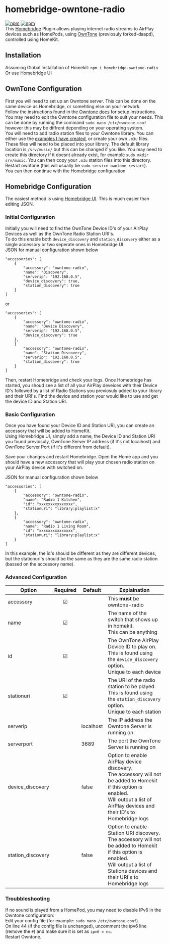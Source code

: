 # homebridge-owntone-radio
[![npm](https://badgen.net/npm/v/homebridge-owntone-radio)](https://www.npmjs.com/package/homebridge-owntone-radio)
[![npm](https://badgen.net/npm/dt/homebridge-owntone-radio)](https://www.npmjs.com/package/homebridge-owntone-radio)  
This [Homebridge](https://github.com/homebridge/homebridge) Plugin allows playing internet radio streams to AirPlay devices such as HomePods, using [OwnTone](https://github.com/owntone/owntone-server) (previosuly forked-daapd), controlled using HomeKit.  
## Installation
Assuming Global Installation of Homekit: `npm i homebridge-owntone-radio`  
Or use Homebridge UI
## OwnTone Configuration
First you will need to set up an Owntone server. This can be done on the same device as Homebridge, or somehting else on your network.  
Follow the instructions found in the [Owntone docs](https://github.com/owntone/owntone-server/blob/master/INSTALL.md) for setup instructions.  
You may need to edit the Owntone configuration file to suit your needs. This can be done by running the command `sudo nano /etc/owntone.conf` however this may be diffrent depending on your operating system.  
You will need to add radio station files to your Owntone library. You can either use the [examples I have created](https://github.com/joepool/homebridge-owntone-radio/tree/main/Stations), or create your own `.m3u` files.  
These files will need to be placed into your library. The default library location is `/srv/music/` but this can be changed if you like. You may need to create this directory if it doesnt already exist, for example `sudo mkdir srv/music`. You can then copy your `.m3u` station files into this directory.  
Restart owntone (this will usually be `sudo service owntone restart`).  
You can then continue with the Homebridge configuration.  
## Homebridge Configuration
The easiest method is using [Homebridge UI](https://github.com/oznu/homebridge-config-ui-x). This is much easier than editing JSON.
### Initial Configuration
Initially you will need to find the OwnTone Device ID's of your AirPlay Devices as well as the OwnTone Radio Station URI's.   
To do this enable both `device_discovery` and `station_discovery` either as a single accessory or two seperate ones in Homebridge UI.  
JSON for manual configuration shown below
```
"accessories": [
    {
        "accessory": "owntone-radio",
        "name": "Discovery",
        "serverip": "192.168.0.5",
        "device_discovery": true,
        "station_discovery": true
    }
]
```
or
```
"accessories": [
    {
        "accessory": "owntone-radio",
        "name": "Device Discovery",
        "serverip": "192.168.0.5",
        "device_discovery": true
    },
    {
        "accessory": "owntone-radio",
        "name": "Station Discovery",
        "serverip": "192.168.0.5",
        "station_discovery": true
    }
]
```
Then, restart Homebridge and check your logs. Once Homebridge has started, you shoud see a list of all your AirPlay deveices with their Device ID's followed by a list of Radio Stations you previosuly added to your library and their URI's. Find the device and station your would like to use and get the device ID and Station URI.
### Basic Configuration
Once you have found your Device ID and Station URI, you can create an accessory that will be added to HomeKit.  
Using Homebridge UI, simply add a name, the Device ID and Station URI you found previosuly, OwnTone Server IP address (if it's not localhost) and OwnTone Server Port (if it's different from default). 
  
Save your changes and restart Homebridge. Open the Home app and you should have a new accessory that will play your chosen radio station on your AirPlay device with switched on.

JSON for manual configuration shown below
```
"accessories": [
    {
        "accessory": "owntone-radio",
        "name": "Radio 1 Kitchen",
        "id": "xxxxxxxxxxxxxxx",
        "stationuri": "library:playlist:x"
    },
    {
        "accessory": "owntone-radio",
        "name": "Radio 1 Living Room",
        "id": "xxxxxxxxxxxxxxx",
        "stationuri": "library:playlist:x"
    }
]
```

In this example, the id's should be different as they are different devices, but the stationuri's should be the same as they are the same radio station (bassed on the accessory name).

### Advanced Configuration
|Option|Required|Default|Explaination|
|------------------|:--------:|-------|------------|
|accessory|&#9745;||This **must** be owntone-radio
|name|&#9745;||The name of the switch that shows up in homekit.<br>This can be anything|
|id|&#9745;||The OwnTone AirPlay Device ID to play on. <br>This is found using the `device_discovery` option.<br>Unique to each device|
|stationuri|&#9745;||The URI of the radio station to be played.<br>This is found using the `station_discovery` option.<br>Unique to each station|
|serverip||localhost|The IP address the Owntone Server is running on|
|serverport||3689|The port the OwnTone Server is running on |
|device\_discovery||false|Option to enable AirPlay device discovery.<br>The accessory will not be added to Homekit if this option is enabled.<br>Will output a list of AirPlay devices and their ID's to Homebridge logs |
|station\_discovery||false|Option to enable Station URI discovery.<br>The accessory will not be added to Homekit if this option is enabled.<br>Will output a list of Stations devices and their URI's to Homebridge logs |
### Troubbleshooting
If no sound is played from a HomePod, you may need to disable IPv6 in the Owntone configuration:  
Edit your config file (for example: `sudo nano /etc/owntone.conf`).  
On line 44 (if the config file is unchanged), uncomment the ipv6 line (remove the `#`) and make sure it is set as `ipv6 = no`.  
Restart Owntone.

